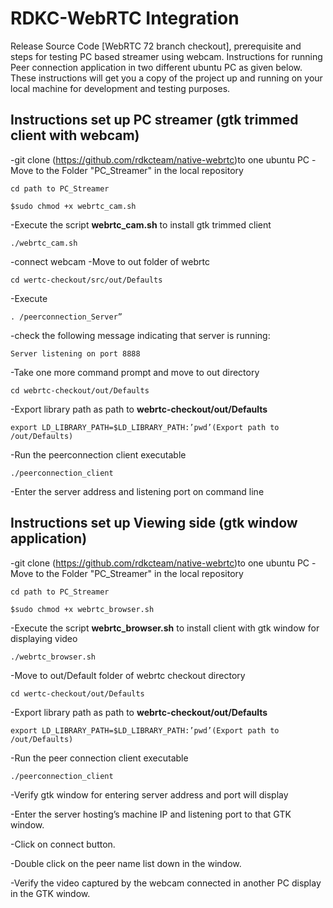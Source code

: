 # RDKC-WebRTC Integration

Release Source Code [WebRTC 72 branch checkout], prerequisite and steps for testing PC based streamer using webcam. Instructions for running Peer connection application in two different ubuntu PC as given below.
These instructions will get you a copy of the project up and running on your local machine for development and testing purposes. 

## Instructions set up PC streamer (gtk trimmed client with webcam)

-git clone (https://github.com/rdkcteam/native-webrtc)to one ubuntu PC
-Move to the Folder "PC_Streamer" in the local repository
```
cd path to PC_Streamer
````
```
$sudo chmod +x webrtc_cam.sh
```
-Execute the script **webrtc_cam.sh** to install gtk trimmed client
```
./webrtc_cam.sh
```
-connect webcam 
-Move to out folder of webrtc 
```
cd wertc-checkout/src/out/Defaults
```
-Execute 
```
. /peerconnection_Server”
```
-check the following message indicating that server is running:
 ```
 Server listening on port 8888
```
-Take one more command prompt and move to out directory
```
cd webrtc-checkout/out/Defaults
```
-Export library path as path to **webrtc-checkout/out/Defaults**
```
export LD_LIBRARY_PATH=$LD_LIBRARY_PATH:’pwd’(Export path to /out/Defaults)
```
-Run the peerconnection client executable
```
./peerconnection_client
```
-Enter the server address and listening port on command line

## Instructions set up Viewing side (gtk window application)

-git clone (https://github.com/rdkcteam/native-webrtc)to one ubuntu PC
-Move to the Folder "PC_Streamer" in the local repository
```
cd path to PC_Streamer
````
```
$sudo chmod +x webrtc_browser.sh
```
-Execute the script **webrtc_browser.sh** to install client with gtk window for displaying video
```
./webrtc_browser.sh
```
-Move to out/Default folder of webrtc checkout directory
```
cd wertc-checkout/out/Defaults
```
-Export library path as path to **webrtc-checkout/out/Defaults**
```
export LD_LIBRARY_PATH=$LD_LIBRARY_PATH:’pwd’(Export path to /out/Defaults)
```
-Run the peer connection client executable
```
./peerconnection_client
```
-Verify gtk window for entering server address and port will display

-Enter the server hosting’s machine IP and listening port to that GTK window.

-Click on connect button.

-Double click on the peer name list down in the window.

-Verify the video captured by the webcam connected in another PC display in the GTK window.
